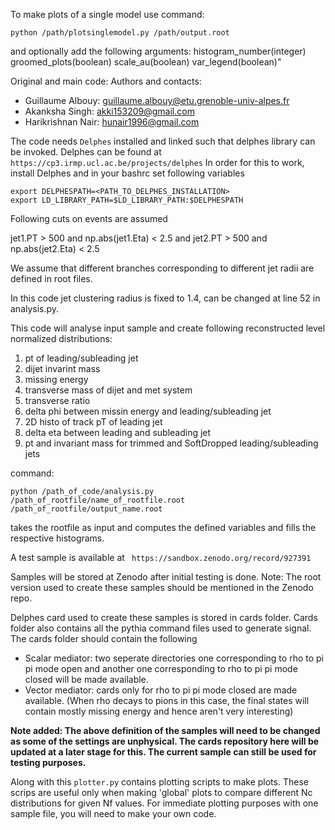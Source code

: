 To make plots of a single model use command: 
```
python /path/plotsinglemodel.py /path/output.root
```
and optionally add the following arguments: histogram_number(integer) groomed_plots(boolean) scale_au(boolean) var_legend(boolean)"


Original and main code:
Authors and contacts:

* Guillaume Albouy: guillaume.albouy@etu.grenoble-univ-alpes.fr
* Akanksha Singh: akki153209@gmail.com
* Harikrishnan Nair: hunair1996@gmail.com

The code needs ```Delphes``` installed and linked such that delphes library can be invoked. 
Delphes can be found at
``` https://cp3.irmp.ucl.ac.be/projects/delphes```
In order for this to work, install Delphes and in your bashrc set following variables
```
export DELPHESPATH=<PATH_TO_DELPHES_INSTALLATION>
export LD_LIBRARY_PATH=$LD_LIBRARY_PATH:$DELPHESPATH
```
Following cuts on events are assumed

jet1.PT > 500 and np.abs(jet1.Eta) < 2.5 and jet2.PT > 500 and np.abs(jet2.Eta) < 2.5

We assume that different branches corresponding to different jet radii are defined in root files.

In this code jet clustering radius is fixed to 1.4, can be changed at line 52 in analysis.py.

This code will analyse input sample and create following reconstructed level normalized distributions:
1) pt of leading/subleading jet
2) dijet invarint mass
3) missing energy
4) transverse mass of dijet and met system
5) transverse ratio
6) delta phi between missin energy and leading/subleading jet
7) 2D histo of track pT of leading jet
8) delta eta between leading and subleading jet
9) pt and invariant mass for trimmed and SoftDropped leading/subleading jets

command: 
```
python /path_of_code/analysis.py /path_of_rootfile/name_of_rootfile.root /path_of_rootfile/output_name.root
```

takes the rootfile as input and computes the defined variables and fills the respective histograms.

A test sample is available at
``` https://sandbox.zenodo.org/record/927391```

Samples will be stored at Zenodo after initial testing is done. Note: The root version used to create these samples should be mentioned in the Zenodo repo.
 
Delphes card used to create these samples is stored in cards folder.
Cards folder also contains all the pythia command files used to generate signal.
The cards folder should contain the following
  * Scalar mediator: two seperate directories one corresponding to rho to pi pi mode open and another one corresponding to rho to pi pi mode closed will be made available.
  * Vector mediator: cards only for rho to pi pi mode closed are made available. (When rho decays to pions in this case, the final states will contain mostly missing energy and hence aren't very interesting)
 
**Note added: The above definition of the samples will need to be changed as some of the settings are unphysical. The cards repository here will be updated at a later stage for this. The current sample can still be used for testing purposes.**
  
Along with this ```plotter.py``` contains plotting scripts to make plots. These scrips are useful only when making 'global' plots to compare different Nc distributions for given Nf values. For immediate plotting purposes with one sample file, you will need to make your own code. 

